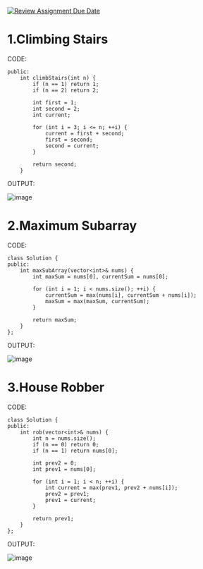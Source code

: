 [![Review Assignment Due Date](https://classroom.github.com/assets/deadline-readme-button-22041afd0340ce965d47ae6ef1cefeee28c7c493a6346c4f15d667ab976d596c.svg)](https://classroom.github.com/a/AqLe5c87)


# 1.Climbing Stairs

CODE:

```
public:
    int climbStairs(int n) {
        if (n == 1) return 1; 
        if (n == 2) return 2; 

        int first = 1; 
        int second = 2; 
        int current;

        for (int i = 3; i <= n; ++i) { 
            current = first + second; 
            first = second; 
            second = current; 
        }
        
        return second; 
    }
```
OUTPUT:

![image](https://github.com/user-attachments/assets/3c76287a-dcf4-434c-a152-6fc019dda4ea)

# 2.Maximum Subarray

CODE:

```
class Solution {
public:
    int maxSubArray(vector<int>& nums) {
        int maxSum = nums[0], currentSum = nums[0];
        
        for (int i = 1; i < nums.size(); ++i) {
            currentSum = max(nums[i], currentSum + nums[i]);
            maxSum = max(maxSum, currentSum);
        }
        
        return maxSum;
    }
};
```

OUTPUT:

![image](https://github.com/user-attachments/assets/e8bb69e3-937e-49f4-9a16-20c029115bee)

# 3.House Robber

CODE:

```
class Solution {
public:
    int rob(vector<int>& nums) {
        int n = nums.size();
        if (n == 0) return 0;          
        if (n == 1) return nums[0];    

        int prev2 = 0;                 
        int prev1 = nums[0];          

        for (int i = 1; i < n; ++i) {
            int current = max(prev1, prev2 + nums[i]);  
            prev2 = prev1;              
            prev1 = current;         
        }

        return prev1;                
    }
};
```
OUTPUT:

![image](https://github.com/user-attachments/assets/82b7a6ad-d0c4-4dad-841d-613a4e44925d)
